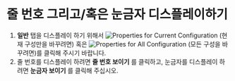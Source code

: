 # 줄 번호 그리고/혹은 눈금자 디스플레이하기

1. **일반** 탭을 디스플레이 하기 위해서 ![Properties for Current Configuration](../../images/properties..png)
(현재 구성만을 바꾸려면) 혹은
![Properties for All Configuration](../../images/allproperties..png)
(모든 구성을 바꾸려면)를 클릭해 주시기 바랍니다.
2. 줄 번호를 디스플레이 하려면 **줄 번호 보이기** 를 클릭하고, 눈금자를 디스플레이 하려면 **눈금자 보이기** 를 클릭해 주십시오.
